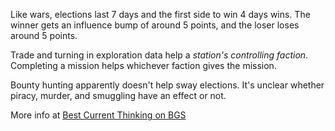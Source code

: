 Like wars, elections last 7 days and the first side to win 4 days wins.  The winner
gets an influence bump of around 5 points, and the loser loses around 5 points.

Trade and turning in exploration data help a *station's controlling faction*.
Completing a mission helps whichever faction gives the mission.  

Bounty hunting apparently doesn't help sway elections.  It's unclear whether piracy, murder, and
smuggling have an effect or not.
 
More info at [Best Current Thinking on BGS](https://forums.frontier.co.uk/threads/transactions-bgs-guide-best-current-thinking.424397/)